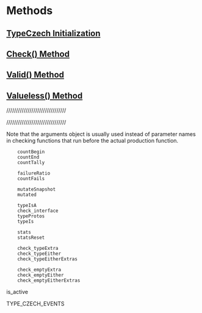 
# Methods

## [TypeCzech Initialization](/method-TypeCzech.md)

## [Check() Method](/method-check.md)





## [Valid() Method](/method-check_type.md)


## [Valueless() Method](/method-check_type.md)

///////////////////////////////






///////////////////////////////






        


Note that the arguments object is usually used instead of parameter names
in checking functions that run before the actual production function.



 
        countBegin
        countEnd
        countTally

        failureRatio
        countFails

        mutateSnapshot
        mutated

        typeIsA
        check_interface
        typeProtos
        typeIs

        stats
        statsReset

        check_typeExtra
        check_typeEither
        check_typeEitherExtras

        check_emptyExtra
        check_emptyEither
        check_emptyEitherExtras

is_active

TYPE_CZECH_EVENTS
        
        